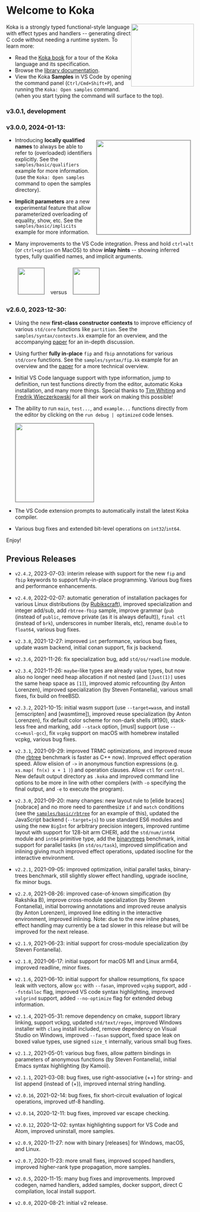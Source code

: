 # Welcome to Koka

<img style="float: right; width:12em" src="images/koka-logo-filled.svg">

Koka is a strongly typed functional-style language with effect types and handlers --
generating direct C code without needing a runtime system. To learn more:

* Read the [Koka book][kokabook] for a tour of the Koka language and its specification.
* Browse the [library documentation][libraries].
* View the Koka __Samples__ in VS Code by opening the command panel (`Ctrl/Cmd+Shift+P`),
  and running the `Koka: Open samples` command.  
  (when you start typing the command will surface to the top).

### v3.0.1, development

### v3.0.0, 2024-01-13:

<img style="float:right; height:18em; border:1px solid gray; margin:1ex" src="images/impliciteq.png"> 

- Introducing __locally qualified names__ to always be able to refer to (overloaded) identifiers explicitly.
  See the `samples/basic/qualifiers` example for more information. (use the `Koka: Open samples` command to open the samples directory).

- __Implicit parameters__ are a new experimental feature that allow parameterized overloading of equality, show, etc.
  See the `samples/basic/implicits` example for more information.

- Many improvements to the VS Code integration. Press and hold `ctrl+alt` (or `ctrl+option` on
  MacOS) to show __inlay hints__ -- showing inferred types, fully qualified names, and implicit arguments.

  <img style="height:5em; border:1px solid grey; margin:1ex" src="images/inlayhints-off.png"> &nbsp;versus&nbsp; <img style="height:5em; border:1px solid grey; margin:1ex" src="images/inlayhints.png">


### v2.6.0, 2023-12-30:

- Using the new __first-class constructor contexts__ to improve efficiency of various `std/core` functions
  like `partition`. See the `samples/syntax/contexts.kk` example for an overview, and 
  the accompanying [paper][fccontext] for an in-depth discussion.

- Using further __fully in-place__ `fip` and `fbip` annotations for various `std/core` functions.
  See the `samples/syntax/fip.kk` example for an overview and the [paper][fip] for a more technical overview.

- Initial VS Code language support with type information, jump to definition,
  run test functions directly from the editor, automatic Koka installation, and many more things.
  Special thanks to [Tim Whiting](https://github.com/TimWhiting) and [Fredrik Wieczerkowski](https://github.com/fwcd) for all their work on making this possible!

- The ability to run `main`, `test...`, and `example...` functions directly from
  the editor by clicking on the `run debug | optimized` code lenses.

  <img style="width:15em; border:1px solid grey" src="images/codelens.png">

- The VS Code extension prompts to automatically install the latest Koka compiler.

- Various bug fixes and extended bit-level operations on `int32`/`int64`.

Enjoy!

[install]: https://koka-lang.github.io/koka/doc/book.html
[why]: https://koka-lang.github.io/koka/doc/book.html#why
[kokabook]: https://koka-lang.github.io/koka/doc/book.html
[tour]: https://koka-lang.github.io/koka/doc/book.html#tour
[libraries]: https://koka-lang.github.io/koka/doc/toc.html
[slides]: http://research.microsoft.com/en-us/projects/koka/2012-overviewkoka.pdf
[kokarepo]: https://github.com/koka-lang/koka
[kokaproject]: http://research.microsoft.com/en-us/projects/koka

[fip]: https://www.microsoft.com/en-us/research/uploads/prod/2023/05/fbip.pdf
[fccontext]: https://www.microsoft.com/en-us/research/uploads/prod/2023/07/fiptree-tr-v4.pdf


## Previous Releases

* `v2.4.2`, 2023-07-03: interim release with support for the new `fip` and `fbip` keywords
  to support fully-in-place programming. Various bug fixes and performance
  enhancements.
* `v2.4.0`, 2022-02-07: automatic generation of installation packages for various Linux
  distributions (by [Rubikscraft](https://github.com/rubikscraft)), improved specialization and integer add/sub, add `rbtree-fbip` sample,
  improve grammar (`pub` (instead of `public`, remove private (as it is always default)),
  `final ctl` (instead of `brk`), underscores in number literals, etc),
  rename `double` to `float64`, various bug fixes.
* `v2.3.8`, 2021-12-27: improved `int` performance, various bug fixes, update wasm backend,
  initial conan support, fix js backend.
* `v2.3.6`, 2021-11-26: fix specialization bug, add `std/os/readline` module.
* `v2.3.4`, 2021-11-26: `maybe`-like types are already value types, but now also no longer need heap allocation
  if not nested (and `[Just(1)]` uses the same heap space as `[1]`),
  improved atomic refcounting (by Anton Lorenzen), improved specialization (by Steven Fontanella),
  various small fixes, fix build on freeBSD.
* `v2.3.2`, 2021-10-15: initial wasm support (use `--target=wasm`, and install [emscripten] and [wasmtime]),
  improved reuse specialization (by Anton Lorenzen),
  fix default color scheme for non-dark shells (#190), stack-less free and marking, add `--stack` option,
  [musl] support (use `--cc=musl-gcc`), fix `vcpkg` support on macOS with homebrew installed vcpkg, various bug fixes.
* `v2.3.1`, 2021-09-29: improved TRMC optimizations, and improved reuse
  (the [rbtree](https://github.com/koka-lang/koka/tree/master/test/bench/koka/rbtree.kk) benchmark is faster as C++ now).
  Improved effect operation speed. Allow elision of `->` in anonymous
  function expressions (e.g. `xs.map( fn(x) x + 1 )`) and operation clauses. Allow `ctl` for `control`.
  New default output directory as `.koka` and improved command line options to be more in line with
  other compilers (with `-o` specifying the final output, and `-e` to execute the program).
* `v2.3.0`, 2021-09-20: many changes: new layout rule to [elide braces][nobrace] and no more need to
  parenthesize `if` and `match` conditions (see the [`samples/basic/rbtree`](https://github.com/koka-lang/koka/tree/master/samples/basic/rbtree.kk) for
  an example of this), updated the JavaScript backend (`--target=js`) to use standard ES6 modules and using the new `BigInt` for arbitrary precision integers, improved runtime layout with support for 128-bit arm CHERI,
  add the `std/num/int64` module and `int64` primitive type, add the [binarytrees](https://github.com/koka-lang/koka/tree/master/test/bench/koka/binarytrees.kk)
  benchmark, initial support for parallel tasks (in `std/os/task`), improved simplification and inlining giving
  much improved effect operations, updated isocline for the interactive environment.
* `v2.2.1`, 2021-09-05: improved optimization, initial parallel tasks, binary-trees benchmark,
  still slightly slower effect handling, upgrade isocline, fix minor bugs.
* `v2.2.0`, 2021-08-26: improved case-of-known simpification (by Rakshika B), improve cross-module specialization
  (by Steven Fontanella), initial borrowing annotations and improved reuse analysis (by Anton Lorenzen),
  improved line editing in the interactive environment, improved inlining. Note: due to the new inline phases,
  effect handling may currently be a tad slower in this release but will be improved for the next release.

* `v2.1.9`, 2021-06-23: initial support for cross-module specialization (by Steven Fontanella).
* `v2.1.8`, 2021-06-17: initial support for macOS M1 and Linux arm64, improved readline, minor fixes.
* `v2.1.6`, 2021-06-10: initial support for shallow resumptions, fix space leak with vectors, allow `gcc` with `--fasan`,
  improved `vcpkg` support, add `--fstdalloc` flag, improved VS code syntax highlighting, improved `valgrind` support,
  added `--no-optimize` flag for extended debug information.
* `v2.1.4`, 2021-05-31: remove dependency on cmake, support library linking, support vckpg, updated `std/text/regex`,
  improved Windows installer with `clang` install included, remove dependency on Visual Studio on Windows,
  improved `--fasan` support, fixed space leak on boxed value types, use signed `size_t` internally, various small bug fixes.
* `v2.1.2`, 2021-05-01: various bug fixes, allow pattern bindings in parameters of anonymous functions (by Steven Fontanella),
  initial Emacs syntax highlighting (by Kamoii).
* `v2.1.1`, 2021-03-08: bug fixes, use right-associative (++) for string- and list append (instead of (+)), improved internal
  string handling.
* `v2.0.16`, 2021-02-14: bug fixes, fix short-circuit evaluation of logical operations, improved utf-8 handling.
* `v2.0.14`, 2020-12-11: bug fixes, improved var escape checking.
* `v2.0.12`, 2020-12-02: syntax highlighting support for VS Code and Atom, improved uninstall, more samples.
* `v2.0.9`, 2020-11-27: now with binary [releases] for Windows, macOS, and Linux.
* `v2.0.7`, 2020-11-23: more small fixes, improved scoped handlers, improved higher-rank type propagation, more samples.
* `v2.0.5`, 2020-11-15: many bug fixes and improvements. Improved codegen, named handlers, added samples, docker support, direct C
  compilation, local install support.
* `v2.0.0`, 2020-08-21: initial v2 release.
